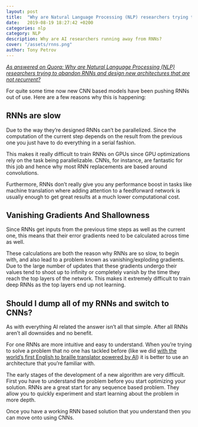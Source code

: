 ```yaml
---
layout: post
title:  "Why are Natural Language Processing (NLP) researchers trying to abandon RNNs and design new architectures that are not recurrent?"
date:   2019-08-19 18:27:42 +0200
categories: nlp
category: NLP
description: Why are AI researchers running away from RNNs?
cover: "/assets/rnns.png"
author: Tony Petrov
---
```

<i>[As answered on Quora: Why are Natural Language Processing (NLP) researchers trying to abandon RNNs and design new architectures that are not recurrent?](https://qr.ae/TWvDyP)</i>

For quite some time now new CNN based models have been pushing RNNs out of use. Here are a few reasons why this is happening:

<h2>RNNs are slow</h2>
Due to the way they’re designed RNNs can’t be parallelized. Since the computation of the current step depends on the result from the previous one you just have to do everything in a serial fashion.

This makes it really difficult to train RNNs on GPUs since GPU optimizations rely on the task being parallelizable. CNNs, for instance, are fantastic for this job and hence why most RNN replacements are based around convolutions.

Furthermore, RNNs don’t really give you any performance boost in tasks like machine translation where adding attention to a feedforward network is usually enough to get great results at a much lower computational cost.

<h2>Vanishing Gradients And Shallowness</h2>

Since RNNs get inputs from the previous time steps as well as the current one, this means that their error gradients need to be calculated across time as well.

These calculations are both the reason why RNNs are so slow, to begin with, and also lead to a problem known as vanishing/exploding gradients. Due to the large number of updates that these gradients undergo their values tend to shoot up to infinity or completely vanish by the time they reach the top layers of the network. This makes it extremely difficult to train deep RNNs as the top layers end up not learning.

<h2>Should I dump all of my RNNs and switch to CNNs?</h2>

As with everything AI related the answer isn’t all that simple. After all RNNs aren’t all downsides and no benefit. 

For one RNNs are more intuitive and easy to understand. When you’re trying to solve a problem that no one has tackled before (like we did [with the world’s first English to braille translator powered by AI](https://netlyt.io/case/braille)) it is better to use an architecture that you’re familiar with. 

The early stages of the development of a new algorithm are very difficult. First you have to understand the problem before you start optimizing your solution. RNNs are a great start for any sequence based problem. They allow you to quickly experiment and start learning about the problem in more depth.

Once you have a working RNN based solution that you understand then you can move onto using CNNs.  
